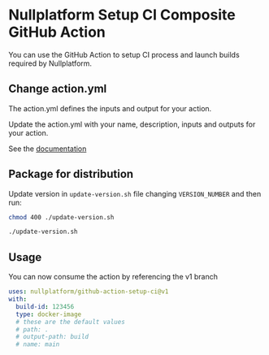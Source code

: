 # Nullplatform Setup CI Composite GitHub Action

You can use the GitHub Action to setup CI process and launch builds required by Nullplatform.

## Change action.yml

The action.yml defines the inputs and output for your action.

Update the action.yml with your name, description, inputs and outputs for your action.

See the [documentation](https://help.github.com/en/articles/metadata-syntax-for-github-actions)

## Package for distribution

Update version in ``update-version.sh`` file changing ``VERSION_NUMBER`` and then run:

```bash
chmod 400 ./update-version.sh
```

```bash
./update-version.sh
```

## Usage

You can now consume the action by referencing the v1 branch

```yaml
uses: nullplatform/github-action-setup-ci@v1
with:
  build-id: 123456
  type: docker-image
  # these are the default values
  # path: .
  # output-path: build
  # name: main
```
